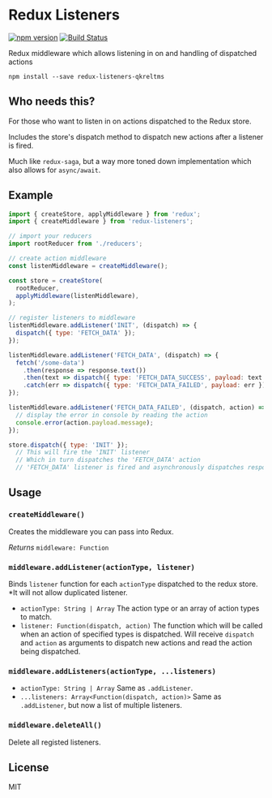 # Redux Listeners

[![npm version](https://img.shields.io/npm/v/redux-listeners.svg)](https://www.npmjs.com/package/redux-listeners)
[![Build Status](https://travis-ci.org/Gaya/redux-listeners.svg?branch=master)](https://travis-ci.org/Gaya/redux-listeners)

Redux middleware which allows listening in on and handling of dispatched actions

```
npm install --save redux-listeners-qkreltms
```

## Who needs this?

For those who want to listen in on actions dispatched to the Redux store.

Includes the store's dispatch method to dispatch new actions after a listener is fired.

Much like `redux-saga`, but a way more toned down implementation which also allows for `async/await`.

## Example

```js
import { createStore, applyMiddleware } from 'redux';
import { createMiddleware } from 'redux-listeners';

// import your reducers
import rootReducer from './reducers'; 

// create action middleware
const listenMiddleware = createMiddleware();

const store = createStore(
  rootReducer,
  applyMiddleware(listenMiddleware),
);

// register listeners to middleware
listenMiddleware.addListener('INIT', (dispatch) => {
  dispatch({ type: 'FETCH_DATA' });
});

listenMiddleware.addListener('FETCH_DATA', (dispatch) => {
  fetch('/some-data')
    .then(response => response.text())
    .then(text => dispatch({ type: 'FETCH_DATA_SUCCESS', payload: text }))
    .catch(err => dispatch({ type: 'FETCH_DATA_FAILED', payload: err }));
});

listenMiddleware.addListener('FETCH_DATA_FAILED', (dispatch, action) => {
  // display the error in console by reading the action
  console.error(action.payload.message);
});

store.dispatch({ type: 'INIT' });
  // This will fire the 'INIT' listener
  // Which in turn dispatches the 'FETCH_DATA' action
  // 'FETCH_DATA' listener is fired and asynchronously dispatches response actions
```

## Usage

### `createMiddleware()`
Creates the middleware you can pass into Redux.

*Returns* `middleware: Function`

### `middleware.addListener(actionType, listener)`
Binds `listener` function for each `actionType` dispatched to the redux store. *It will not allow duplicated listener.

- `actionType: String | Array` The action type or an array of action types to match.
- `listener: Function(dispatch, action)` The function which will be called when an action of specified types is dispatched. Will receive `dispatch` and `action` as arguments to dispatch new actions and read the action being dispatched.

### `middleware.addListeners(actionType, ...listeners)`

- `actionType: String | Array` Same as `.addListener`.
- `...listeners: Array<Function(dispatch, action)>` Same as `.addListener`, but now a list of multiple listeners.

### `middleware.deleteAll()`
Delete all registed listeners.
## License
MIT
